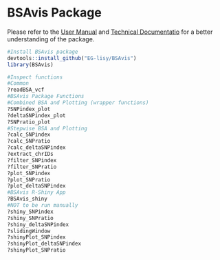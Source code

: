 # BSAvis Package
Please refer to the [User Manual]() and [Technical Documentatio]() for a better understanding of the package.

```R
#Install BSAvis package
devtools::install_github("EG-lisy/BSAvis")
library(BSAvis)

#Inspect functions
#Common
?readBSA_vcf 
#BSAvis Package Functions
#Combined BSA and Plotting (wrapper functions)
?SNPindex_plot
?deltaSNPindex_plot  
?SNPratio_plot 
#Stepwise BSA and Plotting
?calc_SNPindex 
?calc_SNPratio 
?calc_deltaSNPindex 
?extract_chrIDs 
?filter_SNPindex 
?filter_SNPratio 
?plot_SNPindex 
?plot_SNPratio 
?plot_deltaSNPindex 
#BSAvis R-Shiny App
?BSAvis_shiny
#NOT to be run manually
?shiny_SNPindex 
?shiny_SNPratio 
?shiny_deltaSNPindex 
?slidingWindow
?shinyPlot_SNPindex 
?shinyPlot_deltaSNPindex 
?shinyPlot_SNPratio
```